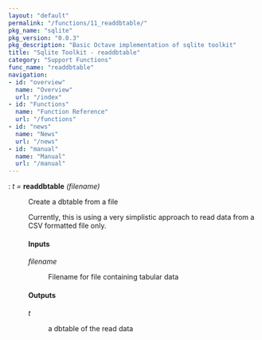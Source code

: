 ```yaml
---
layout: "default"
permalink: "/functions/11_readdbtable/"
pkg_name: "sqlite"
pkg_version: "0.0.3"
pkg_description: "Basic Octave implementation of sqlite toolkit"
title: "Sqlite Toolkit - readdbtable"
category: "Support Functions"
func_name: "readdbtable"
navigation:
- id: "overview"
  name: "Overview"
  url: "/index"
- id: "Functions"
  name: "Function Reference"
  url: "/functions"
- id: "news"
  name: "News"
  url: "/news"
- id: "manual"
  name: "Manual"
  url: "/manual"
---
```

<dl class="def">
<dt id="index-readdbtable"><span class="category">: </span><span><em><var>t</var> =</em> <strong>readdbtable</strong> <em>(<var>filename</var>)</em><a href='#index-readdbtable' class='copiable-anchor'></a></span></dt>
<dd><p>Create a dbtable from a file
</p>
<p>Currently, this is using a very simplistic approach to read data from a CSV
 formatted file only.
</p> 
<span id="Inputs"></span><h4 class="subsubheading">Inputs</h4>
<dl compact="compact">
<dt><span><var>filename</var></span></dt>
<dd><p>Filename for file containing tabular data
 </p></dd>
</dl>

<span id="Outputs"></span><h4 class="subsubheading">Outputs</h4>
<dl compact="compact">
<dt><span><var>t</var></span></dt>
<dd><p>a dbtable of the read data
 </p></dd>
</dl>

</dd></dl>